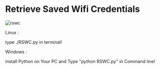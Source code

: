 # Retrieve Saved Wifi Credentials

![rswc](https://user-images.githubusercontent.com/73932572/98092650-2508d780-1e9c-11eb-827a-b41eb5e8e051.jpg)

Linux : 

type ./RSWC.py in terminal!

Windows :
 
install Python on Your PC and Type "python RSWC.py" in Command line!
